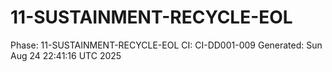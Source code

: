 # 11-SUSTAINMENT-RECYCLE-EOL
Phase: 11-SUSTAINMENT-RECYCLE-EOL
CI: CI-DD001-009
Generated: Sun Aug 24 22:41:16 UTC 2025
